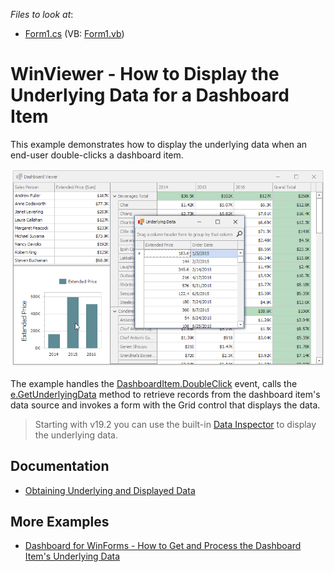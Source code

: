 <!-- default file list -->
*Files to look at*:

* [Form1.cs](./CS/Dashboard_UnderlyingDataWin/Form1.cs) (VB: [Form1.vb](./VB/Dashboard_UnderlyingDataWin/Form1.vb))
<!-- default file list end -->
# WinViewer - How to Display the Underlying Data for a Dashboard Item


This example demonstrates how to display the underlying data when an end-user double-clicks a dashboard item.

![screenshot](/images/screenshot.png)

The example handles the [DashboardItem.DoubleClick](https://docs.devexpress.com/Dashboard/DevExpress.DashboardWin.DashboardViewer.DashboardItemDoubleClick) event, calls the [e.GetUnderlyingData](https://docs.devexpress.com/Dashboard/DevExpress.DashboardWin.DashboardItemMouseHitTestEventArgs.GetUnderlyingData) method to retrieve records from the dashboard item's data source and invokes a form with the Grid control that displays the data.

> Starting with v19.2 you can use the built-in [Data Inspector](https://docs.devexpress.com/Dashboard/401194/common-features/underlying-and-displayed-data/data-inspector?v=19.2) to display the underlying data.

## Documentation

- [Obtaining Underlying and Displayed Data](https://docs.devexpress.com/Dashboard/17269/winforms-dashboard/winforms-viewer/obtaining-underlying-and-displayed-data)

## More Examples

- [Dashboard for WinForms - How to Get and Process the Dashboard Item's Underlying Data](https://github.com/DevExpress-Examples/how-to-obtain-a-dashboard-items-client-data-in-the-winforms-viewer-t140553)
